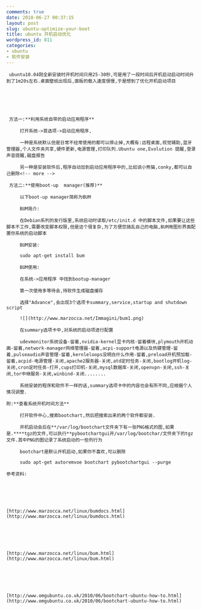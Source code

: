 ```yaml
---
comments: true
date: 2010-06-27 00:37:15
layout: post
slug: ubuntu-optimize-your-boot
title: ubuntu 开机启动优化
wordpress_id: 811
categories:
- ubuntu
- 软件安装
---
```



	 ubuntu10.04刚全新安装时开机时间只用25-30秒,可是用了一段时间后开机启动启动时间升到了1m20s左右.桌面壁纸出现后,面板的载入速度很慢,于是想到了优化开机启动项目






	 方法一:**利用系统自带的启动应用程序**





> 
	
> 
> 
		 打开系统->首选项->启动应用程序,
	
> 
> 
	
> 
> 
		 一种是系统默认但是日常不经常使用的都可以停止掉,大概有:远程桌面,视觉辅助,蓝牙管理器,个人文件夹共享,硬件更新,电源管理,打印队列.Ubuntu one,Evolution 提醒,登录声音提醒,磁盘报告
	
> 
> 
	
> 
> 
		 另一种是安装软件后,程序自动加到启动应用程序中的,比如说小熊猫,conky,都可以自己删除<!-- more -->
	
> 
> 






	 方法二:**使用boot-up  manager(推荐)**





> 
	
> 
> 
		 以下boot-up manager简称为BUM
	
> 
> 
	
> 
> 
		 BUM简介:
	
> 
> 
	
> 
> 
		 在Debian系列的发行版里,系统启动时读取/etc/init.d 中的脚本文件,如果要让这些脚本不工作,需要改变脚本权限,但是这个很复杂,为了方便您搞乱自己的电脑,BUM用图形界面配置你系统的启动脚本
	
> 
> 
	
> 
> 
		 BUM安装:
	
> 
> 
	
> 
> 
		 sudo apt-get install bum
	
> 
> 
	
> 
> 
		 BUM使用:
	
> 
> 
	
> 
> 
		 在系统->应用程序 中找到bootup-manager
	
> 
> 
	
> 
> 
		 第一次使用多等待会,待软件生成磁盘缓存
	
> 
> 
	
> 
> 
		 选择"Advance",会出现3个选项卡summary,service,startup and shutdown script
	
> 
> 
	
> 
> 
		 ![](http://www.marzocca.net/Immagini/bum1.png)
	
> 
> 
	
> 
> 
		 在summary选项卡中,对系统的启动项进行配置
	
> 
> 
	
> 
> 
		 udevmonitor系统设备-留着,nvidia-kernel显卡内核-留着模块,plymouth开机动画-留着,network-manager网络管理器-留着,acpi-support电源以及热键管理-留着,pulseaudio声音管理-留着,kernleloops没明白什么作用-留着,preload开机预加载-留着,acpid-电源管理-关闭,apache2服务器-关闭,atd定时任务-关闭,bootlog开机log-关闭,cron定时任务-打开,cups打印机-关闭,mysql数据库-关闭,openvpn-关闭,ssh-关闭,tor中继服务-关闭,winbind-关闭........
	
> 
> 
	
> 
> 
		 系统安装的程序和软件不一样的话,summary选项卡中的内容也会有所不同,应根据个人情况调整.
	
> 
> 






	  

	






	附:**查看系统开机时间方法**





> 
	
> 
> 
		 打开软件中心,搜索bootchart,然后把搜索出来的两个软件都安装.
	
> 
> 
	
> 
> 
		 开机启动会后在**/var/log/bootchart文件夹下有一张PNG格式的图,如果是.****tgz的文件,可以执行**pybootchartgui开/var/log/bootchar/文件夹下的tgz文件.其中PNG的图记录了系统启动的一些列行为
	
> 
> 
	
> 
> 
		 bootchart是默认开机启动,如果你不喜欢,可以删除
	
> 
> 
	
> 
> 
		 sudo apt-get autoremvoe bootchart pybootchartgui --purge
	
> 
> 






	 






	参考资料:






	[http://www.marzocca.net/linux/bumdocs.html](http://www.marzocca.net/linux/bumdocs.html)






	[http://www.marzocca.net/linux/bum.html](http://www.marzocca.net/linux/bum.html)






	[http://www.omgubuntu.co.uk/2010/06/bootchart-ubuntu-how-to.html](http://www.omgubuntu.co.uk/2010/06/bootchart-ubuntu-how-to.html)




